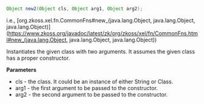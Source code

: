 ```java
Object new2(Object cls, Object arg1, Object arg2);
```

  
i.e.,
[org.zkoss.xel.fn.CommonFns#new_(java.lang.Object, java.lang.Object, java.lang.Object)](https://www.zkoss.org/javadoc/latest/zk/org/zkoss/xel/fn/CommonFns.html#new_(java.lang.Object, java.lang.Object, java.lang.Object))

Instantiates the given class with two arguments. It assumes the given
class has a proper constructor.

**Parameters**

- cls - the class. It could be an instance of either String or Class.
- arg1 - the first argument to be passed to the constructor.
- arg2 - the second argument to be passed to the constructor.


